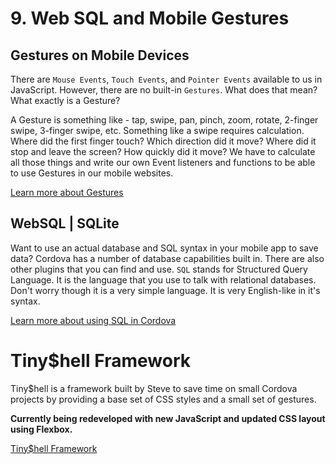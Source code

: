 # 9. Web SQL and Mobile Gestures

## Gestures on Mobile Devices

There are `Mouse Events`, `Touch Events`, and `Pointer Events` available to us in JavaScript. However, there are no built-in `Gestures`. What does that mean? What exactly is a Gesture?

A Gesture is something like - tap, swipe, pan, pinch, zoom, rotate, 2-finger swipe, 3-finger swipe, etc. Something like a swipe requires calculation. Where did the first finger touch? Which direction did it move? Where did it stop and leave the screen? How quickly did it move? We have to calculate all those things and write our own Event listeners and functions to be able to use Gestures in our mobile websites.

[Learn more about Gestures](./gestures.md)

## WebSQL | SQLite

Want to use an actual database and SQL syntax in your mobile app to save data? Cordova has a number of database capabilities built in. There are also other plugins that you can find and use. `SQL` stands for Structured Query Language. It is the language that you use to talk with relational databases. Don't worry though it is a very simple language. It is very English-like in it's syntax.

[Learn more about using SQL in Cordova](./cordova-sql.md)

# Tiny\$hell Framework

Tiny\$hell is a framework built by Steve to save time on small Cordova projects by providing a base set of CSS styles and a small set of gestures.

**Currently being redeveloped with new JavaScript and updated CSS layout using Flexbox.**

[Tiny\$hell Framework](./tinyshell.md)
